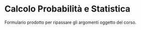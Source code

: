 # Calcolo Probabilità e Statistica
Formulario prodotto per ripassare gli argomenti oggetto del corso.
